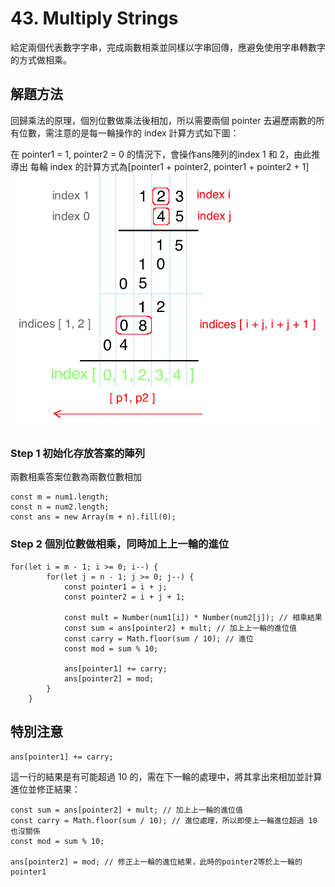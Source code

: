 # 43. Multiply Strings
給定兩個代表數字字串，完成兩數相乘並同樣以字串回傳，應避免使用字串轉數字的方式做相乘。

## 解題方法
回歸乘法的原理，個別位數做乘法後相加，所以需要兩個 pointer 去遍歷兩數的所有位數，需注意的是每一輪操作的 index 計算方式如下圖：

在 pointer1 = 1, pointer2 = 0 的情況下，會操作ans陣列的index 1 和 2，由此推導出 每輪 index 的計算方式為[pointer1 + pointer2, pointer1 + pointer2 + 1]
![alt text](image.png)

### Step 1 初始化存放答案的陣列

兩數相乘答案位數為兩數位數相加
```
const m = num1.length;
const n = num2.length;
const ans = new Array(m + n).fill(0);
```

### Step 2 個別位數做相乘，同時加上上一輪的進位
```
for(let i = m - 1; i >= 0; i--) {
        for(let j = n - 1; j >= 0; j--) {
            const pointer1 = i + j;
            const pointer2 = i + j + 1;

            const mult = Number(num1[i]) * Number(num2[j]); // 相乘結果
            const sum = ans[pointer2] + mult; // 加上上一輪的進位值
            const carry = Math.floor(sum / 10); // 進位
            const mod = sum % 10;

            ans[pointer1] += carry;
            ans[pointer2] = mod;
        }
    }
```

## 特別注意
```
ans[pointer1] += carry;
```
這一行的結果是有可能超過 10 的，需在下一輪的處理中，將其拿出來相加並計算進位並修正結果：
```
const sum = ans[pointer2] + mult; // 加上上一輪的進位值
const carry = Math.floor(sum / 10); // 進位處理，所以即使上一輪進位超過 10 也沒關係
const mod = sum % 10;

ans[pointer2] = mod; // 修正上一輪的進位結果，此時的pointer2等於上一輪的 pointer1
```